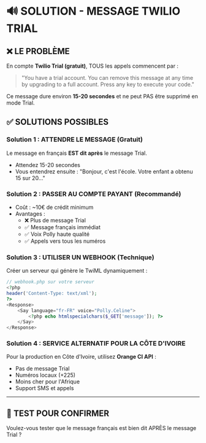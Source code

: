 # 🔊 SOLUTION - MESSAGE TWILIO TRIAL

## ❌ LE PROBLÈME

En compte **Twilio Trial (gratuit)**, TOUS les appels commencent par :
> "You have a trial account. You can remove this message at any time by upgrading to a full account. Press any key to execute your code."

Ce message dure environ **15-20 secondes** et ne peut PAS être supprimé en mode Trial.

## ✅ SOLUTIONS POSSIBLES

### Solution 1 : ATTENDRE LE MESSAGE (Gratuit)
Le message en français **EST dit après** le message Trial.
- Attendez 15-20 secondes
- Vous entendrez ensuite : "Bonjour, c'est l'école. Votre enfant a obtenu 15 sur 20..."

### Solution 2 : PASSER AU COMPTE PAYANT (Recommandé)
- Coût : ~10€ de crédit minimum
- Avantages :
  - ❌ Plus de message Trial
  - ✅ Message français immédiat
  - ✅ Voix Polly haute qualité
  - ✅ Appels vers tous les numéros

### Solution 3 : UTILISER UN WEBHOOK (Technique)
Créer un serveur qui génère le TwiML dynamiquement :

```php
// webhook.php sur votre serveur
<?php
header('Content-Type: text/xml');
?>
<Response>
    <Say language="fr-FR" voice="Polly.Celine">
        <?php echo htmlspecialchars($_GET['message']); ?>
    </Say>
</Response>
```

### Solution 4 : SERVICE ALTERNATIF POUR LA CÔTE D'IVOIRE

Pour la production en Côte d'Ivoire, utilisez **Orange CI API** :
- Pas de message Trial
- Numéros locaux (+225)
- Moins cher pour l'Afrique
- Support SMS et appels

---

## 📱 TEST POUR CONFIRMER

Voulez-vous tester que le message français est bien dit APRÈS le message Trial ?